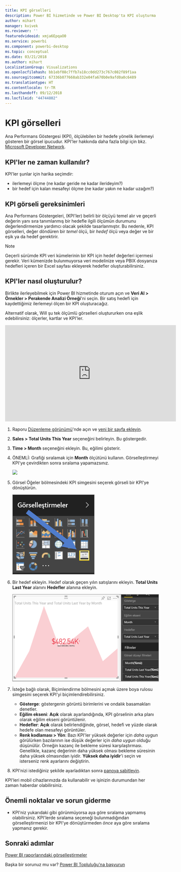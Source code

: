 ```yaml
---
title: KPI görselleri
description: Power BI hizmetinde ve Power BI Desktop'ta KPI oluşturma
author: mihart
manager: kvivek
ms.reviewer: ''
featuredvideoid: xmja6EpqaO0
ms.service: powerbi
ms.component: powerbi-desktop
ms.topic: conceptual
ms.date: 03/21/2018
ms.author: mihart
LocalizationGroup: Visualizations
ms.openlocfilehash: bb1ebf08c7ffb7a18cc0dd273c767c082f89f1aa
ms.sourcegitcommit: 67336b077668ab332e04fa670b0e9afd0a0c6489
ms.translationtype: HT
ms.contentlocale: tr-TR
ms.lasthandoff: 09/12/2018
ms.locfileid: "44744802"
---
```

# <a name="kpi-visuals"></a>KPI görselleri
Ana Performans Göstergesi (KPI), ölçülebilen bir hedefe yönelik ilerlemeyi gösteren bir görsel ipucudur. KPI'ler hakkında daha fazla bilgi için bkz. [Microsoft Developer Network](https://msdn.microsoft.com/library/hh272050).

## <a name="when-to-use-a-kpi"></a>KPI'ler ne zaman kullanılır?
KPI'ler şunlar için harika seçimdir:

* ilerlemeyi ölçme (ne kadar geride ne kadar ilerideyim?)
* bir hedef için kalan mesafeyi ölçme (ne kadar yakın ne kadar uzağım?)   

## <a name="kpi-visual-requirements"></a>KPI görseli gereksinimleri
Ana Performans Göstergeleri, (KPI'ler) belirli bir ölçüyü temel alır ve geçerli değerin yanı sıra tanımlanmış bir hedefle ilgili ölçümün durumunu değerlendirmenize yardımcı olacak şekilde tasarlanmıştır. Bu nedenle, KPI görselleri, değer döndüren bir *temel* ölçü, bir *hedef* ölçü veya değer ve bir eşik ya da hedef gerektirir.

> [!NOTE]
> Geçerli sürümde KPI veri kümelerinin bir KPI için hedef değerleri içermesi gerekir. Veri kümenizde bulunmuyorsa veri modelinize veya PBIX dosyanıza hedefleri içeren bir Excel sayfası ekleyerek hedefler oluşturabilirsiniz.
> 
> 

## <a name="how-to-create-a-kpi"></a>KPI'ler nasıl oluşturulur?
Birlikte ilerleyebilmek için Power BI hizmetinde oturum açın ve **Veri Al > Örnekler > Perakende Analizi Örneği**'ni seçin. Bir satış hedefi için kaydettiğimiz ilerlemeyi ölçen bir KPI oluşturacağız.

Alternatif olarak, Will şu tek ölçümlü görselleri oluştururken ona eşlik edebilirsiniz: ölçerler, kartlar ve KPI'ler.

<iframe width="560" height="315" src="https://www.youtube.com/embed/xmja6EpqaO0?list=PL1N57mwBHtN0JFoKSR0n-tBkUJHeMP2cP" frameborder="0" allowfullscreen></iframe>

1. Raporu [Düzenleme görünümü](../service-reading-view-and-editing-view.md)'nde açın ve [yeni bir sayfa ekleyin](../power-bi-report-add-page.md).    
2. **Sales > Total Units This Year** seçeneğini belirleyin.  Bu göstergedir.
3. **Time > Month** seçeneğini ekleyin.  Bu, eğilimi gösterir.
4. ÖNEMLİ: Grafiği sıralamak için **Month** ölçütünü kullanın. Görselleştirmeyi KPI'ye çevirdikten sonra sıralama yapamazsınız.

    ![](media/power-bi-visualization-kpi/power-bi-sort-by-month.png)
5. Görsel Öğeler bölmesindeki KPI simgesini seçerek görseli bir KPI'ye dönüştürün.
   
    ![](media/power-bi-visualization-kpi/power-bi-kpi-icon.png)
6. Bir hedef ekleyin. Hedef olarak geçen yılın satışlarını ekleyin. **Total Units Last Year** alanını **Hedefler** alanına ekleyin.
   
    ![](media/power-bi-visualization-kpi/power-bi-kpi.png)
7. İsteğe bağlı olarak, Biçimlendirme bölmesini açmak üzere boya rulosu simgesini seçerek KPI'yi biçimlendirebilirsiniz.
   
   * **Gösterge**: göstergenin görüntü birimlerini ve ondalık basamakları denetler.
   * **Eğilim ekseni**: **Açık** olarak ayarlandığında, KPI görselinin arka planı olarak eğilim ekseni görüntülenir.  
   * **Hedefler**: **Açık** olarak belirlendiğinde, görsel, hedefi ve yüzde olarak hedefe olan mesafeyi görüntüler.
   * **Renk kodlaması > Yön**: Bazı KPI'ler yüksek değerler için *daha uygun* görülürken bazılarının ise düşük değerler için *daha uygun* olduğu düşünülür. Örneğin kazanç ile bekleme süresi karşılaştırması. Genellikle, kazanç değerinin daha yüksek olması bekleme süresinin daha yüksek olmasından iyidir. **Yüksek daha iyidir**'i seçin ve isterseniz renk ayarlarını değiştirin.

1. KPI'nizi istediğiniz şekilde ayarladıktan sonra [panoya sabitleyin](../service-dashboard-pin-tile-from-report.md).

KPI'leri mobil cihazlarınızda da kullanabilir ve işinizin durumundan her zaman haberdar olabilirsiniz.

## <a name="considerations-and-troubleshooting"></a>Önemli noktalar ve sorun giderme
* KPI'niz yukarıdaki gibi görünmüyorsa aya göre sıralama yapmamış olabilirsiniz. KPI'lerde sıralama seçeneği bulunmadığından görselleştirmenizi bir KPI'ye dönüştürmeden *önce* aya göre sıralama yapmanız gerekir.

## <a name="next-steps"></a>Sonraki adımlar

[Power BI raporlarındaki görselleştirmeler](power-bi-report-visualizations.md)

Başka bir sorunuz mu var? [Power BI Topluluğu'na başvurun](http://community.powerbi.com/)

